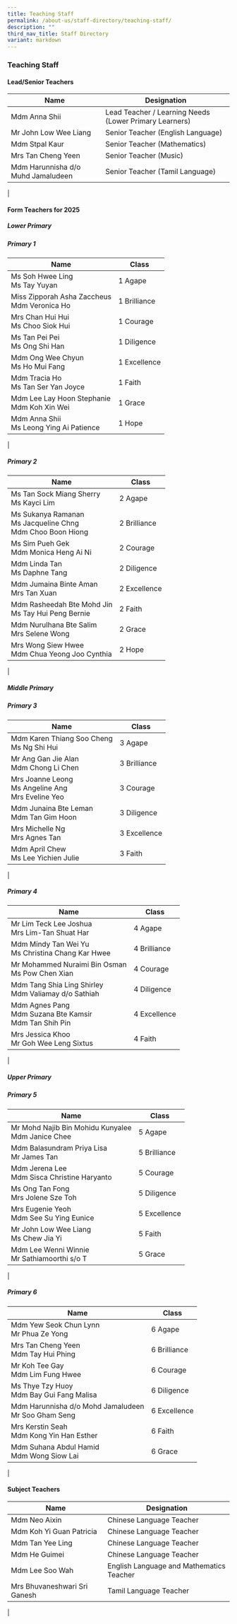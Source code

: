 ```yaml
---
title: Teaching Staff
permalink: /about-us/staff-directory/teaching-staff/
description: ""
third_nav_title: Staff Directory
variant: markdown
---
```

### **Teaching Staff**
#### **Lead/Senior Teachers**

| Name | Designation |
|---|---|
| Mdm Anna Shii | Lead Teacher / Learning Needs (Lower Primary Learners) |
| Mr John Low Wee Liang | Senior Teacher (English Language)  |
| Mdm Stpal Kaur | Senior Teacher (Mathematics)  |
| Mrs Tan Cheng Yeen | Senior Teacher (Music)  |
| Mdm Harunnisha d/o Muhd Jamaludeen | 	Senior Teacher (Tamil Language)  |
|

#### **Form Teachers for 2025**
##### **Lower Primary**
##### Primary 1

| Name | Class |
|---|---|
| Ms Soh Hwee Ling<br>Ms Tay Yuyan | 1 Agape| 
| Miss Zipporah Asha Zaccheus<br>Mdm Veronica Ho | 1 Brilliance  |
| Mrs Chan Hui Hui<br>Ms Choo Siok Hui  | 1 Courage |
| Ms Tan Pei Pei<br>Ms Ong Shi Han | 1 Diligence |
| Mdm Ong Wee Chyun<br>Ms Ho Mui Fang  | 1 Excellence |
| Mdm Tracia Ho<br>Ms Tan Ser Yan Joyce  | 1 Faith |
| Mdm Lee Lay Hoon Stephanie<br>Mdm Koh Xin Wei | 1 Grace |
| Mdm Anna Shii<br>Ms Leong Ying Ai Patience | 1 Hope |
|

##### Primary 2

| Name | Class |
|---|---|
| Ms Tan Sock Miang Sherry<br>Ms Kayci Lim | 2 Agape |
| Ms Sukanya Ramanan<br> Ms Jacqueline Chng<br>Mdm Choo Boon Hiong  | 2 Brilliance |
| Ms Sim Pueh Gek<br>Mdm Monica Heng Ai Ni  | 2 Courage |
| Mdm Linda Tan<br>Ms Daphne Tang| 2 Diligence |
| Mdm Jumaina Binte Aman<br>Mrs Tan Xuan | 2 Excellence |
| Mdm Rasheedah Bte Mohd Jin <br>Ms Tay Hui Peng Bernie | 2 Faith |
| Mdm Nurulhana Bte Salim<br>Mrs Selene Wong<br> | 2 Grace |
| Mrs Wong Siew Hwee<br>Mdm Chua Yeong Joo Cynthia | 2 Hope |
|

##### **Middle Primary**
##### Primary 3

| Name | Class |
|---|---|
| Mdm Karen Thiang Soo Cheng<br>Ms Ng Shi Hui  | 3 Agape |
| Mr Ang Gan Jie Alan<br>Mdm Chong Li Chen | 3 Brilliance |
| Mrs Joanne Leong<br>Ms Angeline Ang<br>Mrs Eveline Yeo | 3 Courage   |
| Mdm Junaina Bte Leman<br>Mdm Tan Gim Hoon | 3 Diligence  |
| Mrs Michelle Ng<br>Mrs Agnes Tan | 3 Excellence  |
| Mdm April Chew <br>Ms Lee Yichien Julie| 3 Faith  |
|

##### Primary 4

| Name | Class |
|---|---|
| Mr Lim Teck Lee Joshua<br>Mrs Lim-Tan Shuat Har | 4 Agape |
| Mdm Mindy Tan Wei Yu<br>Ms Christina Chang Kar Hwee | 4 Brilliance |
| Mr Mohammed Nuraimi Bin Osman<br>Ms Pow Chen Xian  | 4 Courage |
| Mdm Tang Shia Ling Shirley <br>Mdm Valiamay d/o Sathiah | 4 Diligence |
| Mdm Agnes Pang<br> Mdm Suzana Bte Kamsir<br>Mdm Tan Shih Pin | 4 Excellence |
| Mrs Jessica Khoo <br>Mr Goh Wee Leng Sixtus   | 4 Faith
|

##### **Upper Primary**
##### Primary 5

| Name | Class |
|---|---|
| Mr Mohd Najib Bin Mohidu Kunyalee<br>Mdm Janice Chee | 5 Agape |
| Mdm Balasundram Priya Lisa <br>Mr James Tan | 5 Brilliance |
| Mdm Jerena Lee<br>Mdm Sisca Christine Haryanto| 5 Courage |
| Ms Ong Tan Fong<br>Mrs Jolene Sze Toh  | 5 Diligence  |
| Mrs Eugenie Yeoh<br>Mdm See Su Ying Eunice| 5 Excellence |
| Mr John Low Wee Liang<br>Ms Chew Jia Yi | 5 Faith |
| Mdm Lee Wenni Winnie<br>Mr Sathiamoorthi s/o T   | 5 Grace |
|

##### Primary 6

| Name | Class |
|---|---|
| Mdm Yew Seok Chun Lynn<br>Mr Phua Ze Yong  | 6 Agape |
| Mrs Tan Cheng Yeen<br>Mdm Tay Hui Phing | 6 Brilliance |
| Mr Koh Tee Gay <br>Mdm Lim Fung Hwee  | 6 Courage |
| Ms Thye Tzy Huoy<br>Mdm Bay Gui Fang Malisa | 6 Diligence         |
| Mdm Harunnisha d/o Mohd Jamaludeen<br>Mr Soo Gham Seng <br>  | 6 Excellence |
| Mrs Kerstin Seah<br>Mdm Kong Yin Han Esther | 6 Faith  |
|Mdm Suhana Abdul Hamid<br>Mdm Wong Siow Lai| 6 Grace  |
|

#### **Subject Teachers**

| Name | Designation |
|---|---|
| Mdm Neo Aixin | Chinese Language Teacher  |
| Mdm Koh Yi Guan Patricia | Chinese Language Teacher  |
| Mdm Tan Yee Ling | Chinese Language Teacher  |
| Mdm He Guimei | Chinese Language Teacher  |
| Mdm Lee Soo Wah| English Language and Mathematics Teacher  |
| Mrs Bhuvaneshwari Sri Ganesh | Tamil Language Teacher |
|